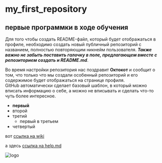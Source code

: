 # my_first_repository
 ## первые программки в ходе обучения

Для того чтобы создать README-файл, который будет 
отображаться в профиле, необходимо создать новый 
публичный репозиторий с названием, полностью 
повторяющим никнейм пользователя. ***Также важно 
не забыть поставить галочку в поле, предлагающем 
вместе с репозиторием создать и README.md***. 

Во время настройки репозитория нас поздравит __Октокот__ 
и сообщит о том, что только что мы создали особенный 
репозиторий и его содержимое будет отображаться 
на странице профиля. <br/> GitHub автоматически сделает 
базовый шаблон, в который можно вписать информацию 
о себе, а можно не вписывать и сделать что-то чуть 
более интересное.

- **первый**
- второй
- третий
   - первый в третьем
- четвертый

вот [ссылка на wiki](https://habr.com/ru/articles/649363/) 

а здесь [ссылка на help.md](HELP.md)

![logo](https://i.vimeocdn.com/video/432547040-54ee20f92eacbf809b266dd97a77af4999b3234d4c1b72ace8313a0e22bfad8b-d_640)
